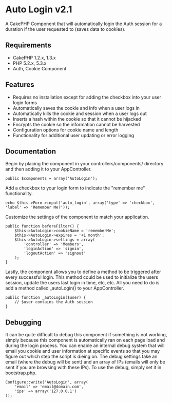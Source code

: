 # Auto Login v2.1 #

A CakePHP Component that will automatically login the Auth session for a duration if the user requested to (saves data to cookies).

## Requirements ##

* CakePHP 1.2.x, 1.3.x
* PHP 5.2.x, 5.3.x
* Auth, Cookie Component

## Features ##

* Requires no installation except for adding the checkbox into your user login forms
* Automatically saves the cookie and info when a user logs in
* Automatically kills the cookie and session when a user logs out
* Inserts a hash within the cookie so that it cannot be hijacked
* Encrypts the cookie so the information cannot be harvested
* Configuration options for cookie name and length
* Functionality for additional user updating or error logging

## Documentation ##

Begin by placing the component in your controllers/components/ directory and then adding it to your AppController.

	public $components = array('AutoLogin');

Add a checkbox to your login form to indicate the "remember me" functionality.

	echo $this->Form->input('auto_login', array('type' => 'checkbox', 'label' => 'Remember Me?'));

Customize the settings of the component to match your application.

	public function beforeFilter() {
		$this->AutoLogin->cookieName = 'rememberMe';
		$this->AutoLogin->expires = '+1 month';
		$this->AutoLogin->settings = array(
			'controller' => 'Members',
			'loginAction' => 'signin',
			'logoutAction' => 'signout'
		);
	}

Lastly, the component allows you to define a method to be triggered after every successful login. This method could be used to initialize the users session, update the users last login in time, etc, etc. All you need to do is add a method called _autoLogin() to your AppController.

	public function _autoLogin($user) {
		// $user contains the Auth session
	}

## Debugging ##

It can be quite difficult to debug this component if something is not working, simply because this component is automatically ran on each page load and during the login process. You can enable an internal debug system that will email you cookie and user information at specific events so that you may figure out which step the script is dieing on. The debug settings take an email (where the debug will be sent) and an array of IPs (emails will only be sent if you are browsing with these IPs). To use the debug, simply set it in bootstrap.php.

	Configure::write('AutoLogin', array(
		'email' => 'email@domain.com',
		'ips' => array('127.0.0.1')
	));